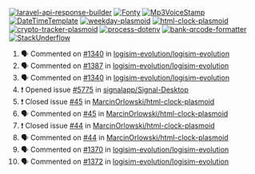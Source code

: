 [![laravel-api-response-builder](https://github-readme-stats.vercel.app/api/pin/?username=MarcinOrlowski&repo=laravel-api-response-builder&theme=default&hide_border=true&title_color=87c9c3&text_color=62696d&icon_color=636a6d&bg_color=30393e)](https://github.com/MarcinOrlowski/laravel-api-response-builder)
[![Fonty](https://github-readme-stats.vercel.app/api/pin/?username=MarcinOrlowski&repo=Fonty&theme=default&hide_border=true&title_color=87c9c3&text_color=62696d&icon_color=636a6d&bg_color=30393e)](https://github.com/MarcinOrlowski/Fonty)
[![Mp3VoiceStamp](https://github-readme-stats.vercel.app/api/pin/?username=MarcinOrlowski&repo=Mp3VoiceStamp&theme=default&hide_border=true&title_color=87c9c3&text_color=62696d&icon_color=636a6d&bg_color=30393e)](https://github.com/MarcinOrlowski/Mp3VoiceStamp)
[![DateTimeTemplate](https://github-readme-stats.vercel.app/api/pin/?username=MarcinOrlowski&repo=DateTimeTemplate&theme=default&hide_border=true&title_color=87c9c3&text_color=62696d&icon_color=636a6d&bg_color=30393e)](https://github.com/MarcinOrlowski/DateTimeTemplate)
[![weekday-plasmoid](https://github-readme-stats.vercel.app/api/pin/?username=MarcinOrlowski&repo=weekday-plasmoid&theme=default&hide_border=true&title_color=87c9c3&text_color=62696d&icon_color=636a6d&bg_color=30393e)](https://github.com/MarcinOrlowski/weekday-plasmoid)
[![html-clock-plasmoid](https://github-readme-stats.vercel.app/api/pin/?username=MarcinOrlowski&repo=html-clock-plasmoid&theme=default&hide_border=true&title_color=87c9c3&text_color=62696d&icon_color=636a6d&bg_color=30393e)](https://github.com/MarcinOrlowski/html-clock-plasmoid)
[![crypto-tracker-plasmoid](https://github-readme-stats.vercel.app/api/pin/?username=MarcinOrlowski&repo=crypto-tracker-plasmoid&theme=default&hide_border=true&title_color=87c9c3&text_color=62696d&icon_color=636a6d&bg_color=30393e)](https://github.com/MarcinOrlowski/crypto-tracker-plasmoid)
[![process-dotenv](https://github-readme-stats.vercel.app/api/pin/?username=MarcinOrlowski&repo=process-dotenv&theme=default&hide_border=true&title_color=87c9c3&text_color=62696d&icon_color=636a6d&bg_color=30393e)](https://github.com/MarcinOrlowski/process-dotenv)
[![bank-qrcode-formatter](https://github-readme-stats.vercel.app/api/pin/?username=MarcinOrlowski&repo=bank-qrcode-formatter&theme=default&hide_border=true&title_color=87c9c3&text_color=62696d&icon_color=636a6d&bg_color=30393e)](https://github.com/MarcinOrlowski/bank-qrcode-formatter)
[![StackUnderflow](https://github-readme-stats.vercel.app/api/pin/?username=MarcinOrlowski&repo=StackUnderflow&theme=default&hide_border=true&title_color=87c9c3&text_color=62696d&icon_color=636a6d&bg_color=30393e)](https://github.com/MarcinOrlowski/StackUnderflow)

<!--START_SECTION:activity-->
1. 🗣 Commented on [#1340](https://github.com/logisim-evolution/logisim-evolution/issues/1340) in [logisim-evolution/logisim-evolution](https://github.com/logisim-evolution/logisim-evolution)
2. 🗣 Commented on [#1387](https://github.com/logisim-evolution/logisim-evolution/issues/1387) in [logisim-evolution/logisim-evolution](https://github.com/logisim-evolution/logisim-evolution)
3. 🗣 Commented on [#1340](https://github.com/logisim-evolution/logisim-evolution/issues/1340) in [logisim-evolution/logisim-evolution](https://github.com/logisim-evolution/logisim-evolution)
4. ❗️ Opened issue [#5775](https://github.com/signalapp/Signal-Desktop/issues/5775) in [signalapp/Signal-Desktop](https://github.com/signalapp/Signal-Desktop)
5. ❗️ Closed issue [#45](https://github.com/MarcinOrlowski/html-clock-plasmoid/issues/45) in [MarcinOrlowski/html-clock-plasmoid](https://github.com/MarcinOrlowski/html-clock-plasmoid)
6. 🗣 Commented on [#45](https://github.com/MarcinOrlowski/html-clock-plasmoid/issues/45) in [MarcinOrlowski/html-clock-plasmoid](https://github.com/MarcinOrlowski/html-clock-plasmoid)
7. ❗️ Closed issue [#44](https://github.com/MarcinOrlowski/html-clock-plasmoid/issues/44) in [MarcinOrlowski/html-clock-plasmoid](https://github.com/MarcinOrlowski/html-clock-plasmoid)
8. 🗣 Commented on [#44](https://github.com/MarcinOrlowski/html-clock-plasmoid/issues/44) in [MarcinOrlowski/html-clock-plasmoid](https://github.com/MarcinOrlowski/html-clock-plasmoid)
9. 🗣 Commented on [#1370](https://github.com/logisim-evolution/logisim-evolution/issues/1370) in [logisim-evolution/logisim-evolution](https://github.com/logisim-evolution/logisim-evolution)
10. 🗣 Commented on [#1372](https://github.com/logisim-evolution/logisim-evolution/issues/1372) in [logisim-evolution/logisim-evolution](https://github.com/logisim-evolution/logisim-evolution)
<!--END_SECTION:activity-->
